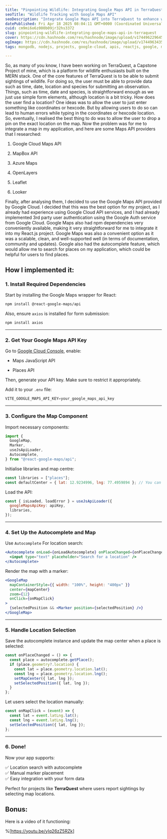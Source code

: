 ```yaml
---
title: "Pinpointing Wildlife: Integrating Google Maps API in TerraQuest"
seoTitle: "Wildlife Tracking with Google Maps API"
seoDescription: "Integrate Google Maps API into TerraQuest to enhance wildlife sightings with precise location data, leveraging React for seamless user interactions"
datePublished: Fri Apr 18 2025 08:04:11 GMT+0000 (Coordinated Universal Time)
cuid: cm9mi6o6z000b09jr32hs3372
slug: pinpointing-wildlife-integrating-google-maps-api-in-terraquest
cover: https://cdn.hashnode.com/res/hashnode/image/upload/v1744962296457/6ce7d7ac-9627-4f4c-914f-631555ea6334.png
ogImage: https://cdn.hashnode.com/res/hashnode/image/upload/v1744963435320/91aff418-9178-4d7d-8f4c-c9b6a907f4cb.png
tags: mongodb, nodejs, projects, google-cloud, apis, reactjs, google, mern, maps, maps-in-javascript, capstone-project, wildlife

---
```


So, as many of you know, I have been working on TerraQuest, a Capstone Project of mine, which is a platform for wildlife enthusiasts built on the MERN stack. One of the core features of TerraQuest is to be able to submit sightings of wildlife. For doing so, the user must be able to provide data such as time, date, location and species for submitting an observation. Things, such as time, date and species, is straightforward enough as we just use simple form elements, although location is a bit tricky. How does the user find a location? One ideas was to allow the user to just enter something like coordinates or hexcode. But by allowing users to do so can lead to human errors while typing in the coordinates or hexcode location. So, eventually, I realised the best thing to do was to allow the user to drop a pin on the exact location on the map. Now the problem was for me to integrate a map in my application, and here are some Maps API providers that I researched:

1. Google Cloud Maps API
    
2. MapBox API
    
3. Azure Maps
    
4. OpenLayers
    
5. Leaflet
    
6. Looker
    

Finally, after analysing them, I decided to use the Google Maps API provided by Google Cloud. I decided that this was the best option for my project, as I already had experience using Google Cloud API services, and I had already implemented 3rd party user authentication using the Google Auth service from Google Cloud. Google Maps also had npm dependencies very conveniently available, making it very straightforward for me to integrate it into my React.js project. Google Maps was also a convenient option as it was a scalable, clean, and well-supported well (in terms of documentation, community and updates). Google also had the autocomplete feature, which would allow me to search for places on my application, which could be helpful for users to find places.

## How I implemented it:

### 1\. **Install Required Dependencies**

Start by installing the Google Maps wrapper for React:

```bash
npm install @react-google-maps/api
```

Also, ensure `axios` is installed for form submission:

```bash
npm install axios
```

---

### 2\. **Get Your Google Maps API Key**

Go to [Google Cloud Console](https://console.cloud.google.com/), enable:

* Maps JavaScript API
    
* Places API
    

Then, generate your API key. Make sure to restrict it appropriately.

Add it to your `.env` file:

```javascript
VITE_GOOGLE_MAPS_API_KEY=your_google_maps_api_key
```

---

### 3\. **Configure the Map Component**

Import necessary components:

```jsx
import {
  GoogleMap,
  Marker,
  useJsApiLoader,
  Autocomplete,
} from "@react-google-maps/api";
```

Initialise libraries and map centre:

```js
const libraries = ["places"];
const defaultCenter = { lat: 12.9234996, lng: 77.4959894 }; // You can set this to a place you like
```

Load the API:

```js
const { isLoaded, loadError } = useJsApiLoader({
  googleMapsApiKey: apiKey,
  libraries,
});
```

---

### 4\. **Set Up the Autocomplete and Map**

Use `Autocomplete` For location search:

```jsx
<Autocomplete onLoad={onLoadAutocomplete} onPlaceChanged={onPlaceChanged}>
  <input type="text" placeholder="Search for a location" />
</Autocomplete>
```

Render the map with a marker:

```jsx
<GoogleMap
  mapContainerStyle={{ width: "100%", height: "400px" }}
  center={mapCenter}
  zoom={12}
  onClick={onMapClick}
>
  {selectedPosition && <Marker position={selectedPosition} />}
</GoogleMap>
```

---

### 5\. **Handle Location Selection**

Save the autocomplete instance and update the map center when a place is selected:

```js
const onPlaceChanged = () => {
  const place = autocomplete.getPlace();
  if (place.geometry?.location) {
    const lat = place.geometry.location.lat();
    const lng = place.geometry.location.lng();
    setMapCenter({ lat, lng });
    setSelectedPosition({ lat, lng });
  }
};
```

Let users select the location manually:

```js
const onMapClick = (event) => {
  const lat = event.latLng.lat();
  const lng = event.latLng.lng();
  setSelectedPosition({ lat, lng });
};
```

---

### 6\. **Done!**

Now your app supports:

✅ Location search with autocomplete  
✅ Manual marker placement  
✅ Easy integration with your form data

Perfect for projects like **TerraQuest** where users report sightings by selecting map locations.

## Bonus:

Here is a video of it functioning:

%[https://youtu.be/yIq26zZ5RZk]